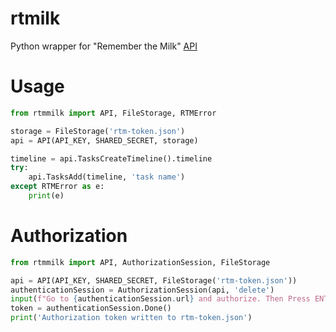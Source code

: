 # rtmilk
Python wrapper for "Remember the Milk" [API](https://www.rememberthemilk.com/services/api/)

# Usage
```python
from rtmmilk import API, FileStorage, RTMError

storage = FileStorage('rtm-token.json')
api = API(API_KEY, SHARED_SECRET, storage)

timeline = api.TasksCreateTimeline().timeline
try:
    api.TasksAdd(timeline, 'task name')
except RTMError as e:
    print(e)
```

# Authorization
```python
from rtmmilk import API, AuthorizationSession, FileStorage

api = API(API_KEY, SHARED_SECRET, FileStorage('rtm-token.json'))
authenticationSession = AuthorizationSession(api, 'delete')
input(f"Go to {authenticationSession.url} and authorize. Then Press ENTER")
token = authenticationSession.Done()
print('Authorization token written to rtm-token.json')
```
